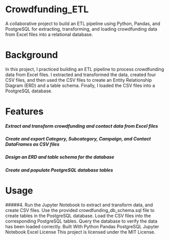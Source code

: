 # Crowdfunding_ETL
A collaborative project to build an ETL pipeline using Python, Pandas, and PostgreSQL for extracting, transforming, and loading crowdfunding data from Excel files into a relational database.

# Background
In this project, I practiced building an ETL pipeline to process crowdfunding data from Excel files. I extracted and transformed the data, created four CSV files, and then used the CSV files to create an Entity Relationship Diagram (ERD) and a table schema. Finally, I loaded the CSV files into a PostgreSQL database.

# Features
##### Extract and transform crowdfunding and contact data from Excel files
##### Create and export Category, Subcategory, Campaign, and Contact DataFrames as CSV files
##### Design an ERD and table schema for the database
##### Create and populate PostgreSQL database tables

# Usage
#####4. Run the Jupyter Notebook to extract and transform data, and create CSV files.
Use the provided crowdfunding_db_schema.sql file to create tables in the PostgreSQL database.
Load the CSV files into the corresponding PostgreSQL tables.
Query the database to verify the data has been loaded correctly.
Built With
Python
Pandas
PostgreSQL
Jupyter Notebook
Excel
License
This project is licensed under the MIT License.
